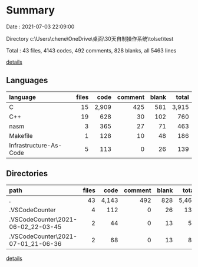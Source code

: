 # Summary

Date : 2021-07-03 22:09:00

Directory c:\Users\chene\OneDrive\桌面\30天自制操作系统\tolset\test

Total : 43 files,  4143 codes, 492 comments, 828 blanks, all 5463 lines

[details](details.md)

## Languages
| language | files | code | comment | blank | total |
| :--- | ---: | ---: | ---: | ---: | ---: |
| C | 15 | 2,909 | 425 | 581 | 3,915 |
| C++ | 19 | 628 | 30 | 102 | 760 |
| nasm | 3 | 365 | 27 | 71 | 463 |
| Makefile | 1 | 128 | 10 | 48 | 186 |
| Infrastructure-As-Code | 5 | 113 | 0 | 26 | 139 |

## Directories
| path | files | code | comment | blank | total |
| :--- | ---: | ---: | ---: | ---: | ---: |
| . | 43 | 4,143 | 492 | 828 | 5,463 |
| .VSCodeCounter | 4 | 112 | 0 | 26 | 138 |
| .VSCodeCounter\2021-06-02_22-03-45 | 2 | 44 | 0 | 13 | 57 |
| .VSCodeCounter\2021-07-01_21-06-36 | 2 | 68 | 0 | 13 | 81 |

[details](details.md)